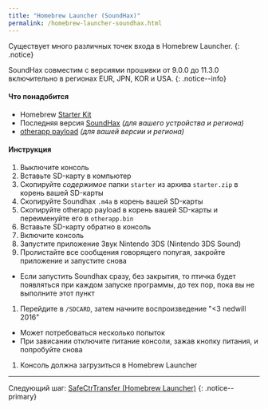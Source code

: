 ```yaml
---
title: "Homebrew Launcher (SoundHax)"
permalink: /homebrew-launcher-soundhax.html
---
```


Существует много различных точек входа в Homebrew Launcher.
{: .notice}

SoundHax совместим с версиями прошивки от 9.0.0 до 11.3.0 включительно в регионах EUR, JPN, KOR и USA.
{: .notice--info}

#### <a name="what_need" />Что понадобится 

+ Homebrew [Starter Kit](http://smealum.github.io/ninjhax2/starter.zip)
+ Последняя версия [SoundHax](http://soundhax.com/) *(для вашего устройства и региона)*
+ [otherapp payload](https://smealum.github.io/3ds/#otherapp) *(для вашей версии и региона)*

#### <a name="instructions" />Инструкция

1. Выключите консоль
1. Вставьте SD-карту в компьютер
1. Скопируйте _содержимое_ папки `starter` из архива `starter.zip` в корень вашей SD-карты
1. Скопируйте Soundhax `.m4a` в корень вашей SD-карты
1. Скопируйте otherapp payload в корень вашей SD-карты и переименуйте его в `otherapp.bin`
1. Вставьте SD-карту обратно в консоль
1. Включите консоль
1. Запустите приложение Звук Nintendo 3DS (Nintendo 3DS Sound)
1. Пролистайте все сообщения говорящего попугая, закройте приложение и запустите снова
  + Если запустить Soundhax сразу, без закрытия, то птичка будет появляться при каждом запуске программы, до тех пор, пока вы не выполните этот пункт
1. Перейдите в `/SDCARD`, затем начните воспроизведение "<3 nedwill 2016"
  + Может потребоваться несколько попыток
  + При зависании отключите питание консоли, зажав кнопку питания, и попробуйте снова
1. Консоль должна загрузиться в Homebrew Launcher

___

Следующий шаг: [SafeCtrTransfer (Homebrew Launcher)](safectrtransfer-homebrew-launcher)
{: .notice--primary}